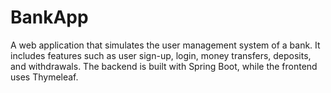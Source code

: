 # BankApp
A web application that simulates the user management system of a bank. It includes features such as user sign-up, login, money transfers, deposits, and withdrawals. The backend is built with Spring Boot, while the frontend uses Thymeleaf.
